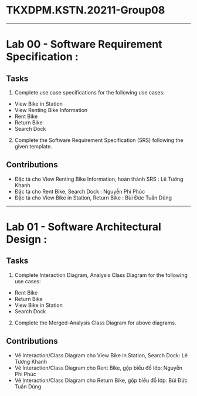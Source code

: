 # TKXDPM.KSTN.20211-Group08 

----
# Lab 00 - Software Requirement Specification :

## Tasks 
1. Complete use case specifications for the following use cases:
- View Bike in Station 
- View Renting Bike Information
- Rent Bike
- Return Bike
- Search Dock
2. Complete the Software Requirement Specification (SRS) following the given template.
## Contributions
- Đặc tả cho View Renting Bike Information, hoàn thành SRS : Lê Tường Khanh
- Đặc tả cho Rent Bike, Search Dock : Nguyễn Phi Phúc
- Đặc tả cho View Bike in Station, Return Bike : Bùi Đức Tuấn Dũng

----
# Lab 01 - Software Architectural Design :

## Tasks 
1. Complete Interaction Diagram, Analysis Class Diagram for the following use cases:
- Rent Bike
- Return Bike
- View Bike in Station
- Search Dock
2. Complete the Merged-Analysis Class Diagram for above diagrams.
## Contributions
- Vẽ Interaction/Class Diagram cho View Bike in Station, Search Dock: Lê Tường Khanh
- Vẽ Interaction/Class Diagram cho Rent Bike, gộp biểu đồ lớp: Nguyễn Phi Phúc
- Vẽ Interaction/Class Diagram cho Return Bike, gộp biểu đồ lớp: Bùi Đức Tuấn Dũng
